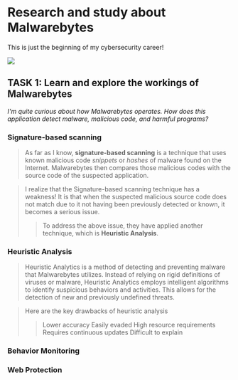 <h1>Research and study about Malwarebytes</h1>

This is just the beginning of my cybersecurity career!

<img src="https://content.invisioncic.com/Mmalware/monthly_2017_02/hero_logo.png.ce017c551dfbebe78e51737cc07d50a2.png">



<h2>TASK 1: Learn and explore the workings of Malwarebytes</h2>

*I'm quite curious about how Malwarebytes operates. How does this application detect malware, malicious code, and harmful programs?*

<h3>Signature-based scanning</h3>

> As far as I know, **signature-based scanning** is a technique that uses known malicious code *snippets* or *hashes* of malware found on the Internet. Malwarebytes then compares those malicious codes with the source code of the suspected application.

> I realize that the Signature-based scanning technique has a weakness! It is that when the suspected malicious source code does not match due to it not having been previously detected or known, it becomes a serious issue.
>> To address the above issue, they have applied another technique, which is **Heuristic Analysis**.
<h3>Heuristic Analysis</h3>

> Heuristic Analytics is a method of detecting and preventing malware that Malwarebytes utilizes. Instead of relying on rigid definitions of viruses or malware, Heuristic Analytics employs intelligent algorithms to identify suspicious behaviors and activities. This allows for the detection of new and previously undefined threats.

> Here are the key drawbacks of heuristic analysis
>>Lower accuracy
>>Easily evaded
>>High resource requirements
>>Requires continuous updates
>>Difficult to explain
 
<h3>Behavior Monitoring</h3>

<h3>Web Protection</h3>

 
